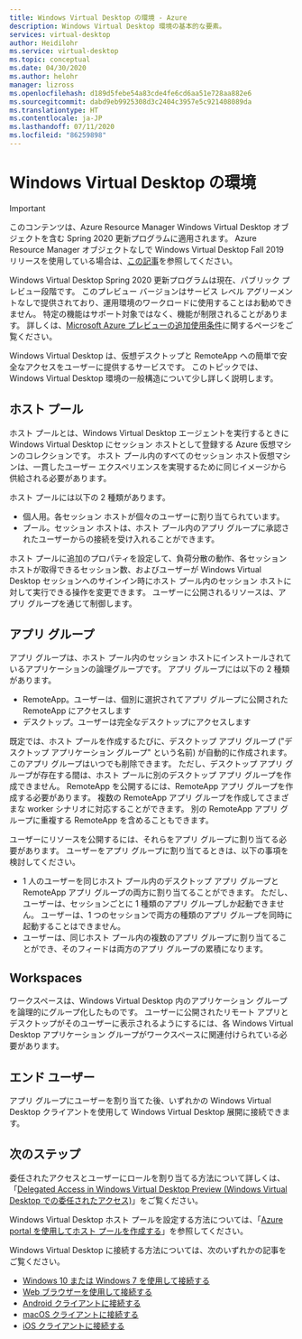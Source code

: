 ```yaml
---
title: Windows Virtual Desktop の環境 - Azure
description: Windows Virtual Desktop 環境の基本的な要素。
services: virtual-desktop
author: Heidilohr
ms.service: virtual-desktop
ms.topic: conceptual
ms.date: 04/30/2020
ms.author: helohr
manager: lizross
ms.openlocfilehash: d189d5febe54a83cde4fe6cd6aa51e728aa882e6
ms.sourcegitcommit: dabd9eb9925308d3c2404c3957e5c921408089da
ms.translationtype: HT
ms.contentlocale: ja-JP
ms.lasthandoff: 07/11/2020
ms.locfileid: "86259898"
---
```

# <a name="windows-virtual-desktop-environment"></a>Windows Virtual Desktop の環境

>[!IMPORTANT]
>このコンテンツは、Azure Resource Manager Windows Virtual Desktop オブジェクトを含む Spring 2020 更新プログラムに適用されます。 Azure Resource Manager オブジェクトなしで Windows Virtual Desktop Fall 2019 リリースを使用している場合は、[この記事](./virtual-desktop-fall-2019/environment-setup-2019.md)を参照してください。
>
> Windows Virtual Desktop Spring 2020 更新プログラムは現在、パブリック プレビュー段階です。 このプレビュー バージョンはサービス レベル アグリーメントなしで提供されており、運用環境のワークロードに使用することはお勧めできません。 特定の機能はサポート対象ではなく、機能が制限されることがあります。 
> 詳しくは、[Microsoft Azure プレビューの追加使用条件](https://azure.microsoft.com/support/legal/preview-supplemental-terms/)に関するページをご覧ください。

Windows Virtual Desktop は、仮想デスクトップと RemoteApp への簡単で安全なアクセスをユーザーに提供するサービスです。 このトピックでは、Windows Virtual Desktop 環境の一般構造について少し詳しく説明します。

## <a name="host-pools"></a>ホスト プール

ホスト プールとは、Windows Virtual Desktop エージェントを実行するときに Windows Virtual Desktop にセッション ホストとして登録する Azure 仮想マシンのコレクションです。 ホスト プール内のすべてのセッション ホスト仮想マシンは、一貫したユーザー エクスペリエンスを実現するために同じイメージから供給される必要があります。

ホスト プールには以下の 2 種類があります。

- 個人用。各セッション ホストが個々のユーザーに割り当てられています。
- プール。セッション ホストは、ホスト プール内のアプリ グループに承認されたユーザーからの接続を受け入れることができます。

ホスト プールに追加のプロパティを設定して、負荷分散の動作、各セッション ホストが取得できるセッション数、およびユーザーが Windows Virtual Desktop セッションへのサインイン時にホスト プール内のセッション ホストに対して実行できる操作を変更できます。 ユーザーに公開されるリソースは、アプリ グループを通じて制御します。

## <a name="app-groups"></a>アプリ グループ

アプリ グループは、ホスト プール内のセッション ホストにインストールされているアプリケーションの論理グループです。 アプリ グループには以下の 2 種類があります。

- RemoteApp。ユーザーは、個別に選択されてアプリ グループに公開された RemoteApp にアクセスします
- デスクトップ。ユーザーは完全なデスクトップにアクセスします

既定では、ホスト プールを作成するたびに、デスクトップ アプリ グループ ("デスクトップ アプリケーション グループ" という名前) が自動的に作成されます。 このアプリ グループはいつでも削除できます。 ただし、デスクトップ アプリ グループが存在する間は、ホスト プールに別のデスクトップ アプリ グループを作成できません。 RemoteApp を公開するには、RemoteApp アプリ グループを作成する必要があります。 複数の RemoteApp アプリ グループを作成してさまざまな worker シナリオに対応することができます。 別の RemoteApp アプリ グループに重複する RemoteApp を含めることもできます。

ユーザーにリソースを公開するには、それらをアプリ グループに割り当てる必要があります。 ユーザーをアプリ グループに割り当てるときは、以下の事項を検討してください。

- 1 人のユーザーを同じホスト プール内のデスクトップ アプリ グループと RemoteApp アプリ グループの両方に割り当てることができます。 ただし、ユーザーは、セッションごとに 1 種類のアプリ グループしか起動できません。 ユーザーは、1 つのセッションで両方の種類のアプリ グループを同時に起動することはできません。
- ユーザーは、同じホスト プール内の複数のアプリ グループに割り当てることができ、そのフィードは両方のアプリ グループの累積になります。

## <a name="workspaces"></a>Workspaces

ワークスペースは、Windows Virtual Desktop 内のアプリケーション グループを論理的にグループ化したものです。 ユーザーに公開されたリモート アプリとデスクトップがそのユーザーに表示されるようにするには、各 Windows Virtual Desktop アプリケーション グループがワークスペースに関連付けられている必要があります。  

## <a name="end-users"></a>エンド ユーザー

アプリ グループにユーザーを割り当てた後、いずれかの Windows Virtual Desktop クライアントを使用して Windows Virtual Desktop 展開に接続できます。

## <a name="next-steps"></a>次のステップ

委任されたアクセスとユーザーにロールを割り当てる方法について詳しくは、「[Delegated Access in Windows Virtual Desktop Preview (Windows Virtual Desktop での委任されたアクセス)](delegated-access-virtual-desktop.md)」をご覧ください。

Windows Virtual Desktop ホスト プールを設定する方法については、「[Azure portal を使用してホスト プールを作成する](create-host-pools-azure-marketplace.md)」を参照してください。

Windows Virtual Desktop に接続する方法については、次のいずれかの記事をご覧ください。

- [Windows 10 または Windows 7 を使用して接続する](connect-windows-7-10.md)
- [Web ブラウザーを使用して接続する](connect-web.md)
- [Android クライアントに接続する](connect-android.md)
- [macOS クライアントに接続する](connect-macos.md)
- [iOS クライアントに接続する](connect-ios.md)